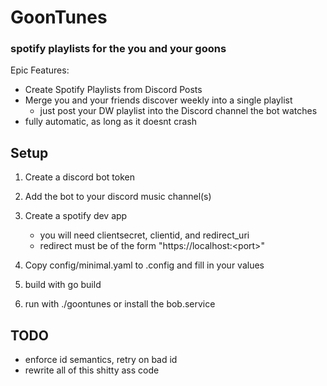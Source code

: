 # GoonTunes
### spotify playlists for the you and your goons

Epic Features:
- Create Spotify Playlists from Discord Posts
- Merge you and your friends discover weekly into a single playlist
    - just post your DW playlist into the Discord channel the bot watches
- fully automatic, as long as it doesnt crash

## Setup
1. Create a discord bot token
2. Add the bot to your discord music channel(s)
3. Create a spotify dev app 
    - you will need clientsecret, clientid, and redirect_uri
    - redirect must be of the form "https://localhost:\<port\>"
3. Copy config/minimal.yaml to .config and fill in your values

4. build with go build
5. run with ./goontunes or install the bob.service 

## TODO
- enforce id semantics, retry on bad id
- rewrite all of this shitty ass code


